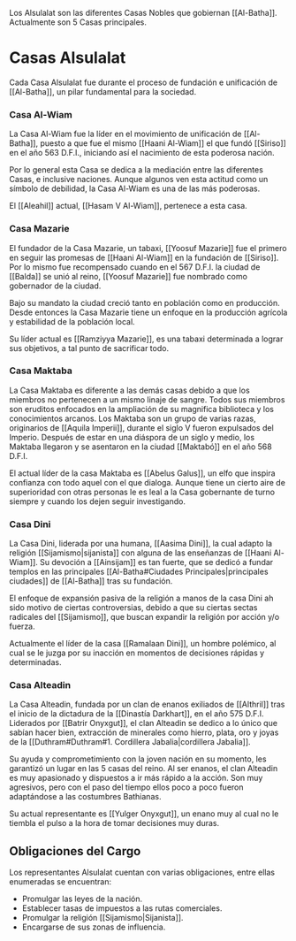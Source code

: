 Los Alsulalat son las diferentes Casas Nobles que gobiernan [[Al-Batha]]. Actualmente son 5 Casas principales.

# Casas Alsulalat

Cada Casa Alsulalat fue durante el proceso de fundación e unificación de [[Al-Batha]], un pilar fundamental para la sociedad.

### Casa Al-Wiam

La Casa Al-Wiam fue la líder en el movimiento de unificación de [[Al-Batha]], puesto a que fue el mismo [[Haani Al-Wiam]] el que fundó [[Siriso]] en el año 563 D.F.I., iniciando así el nacimiento de esta poderosa nación. 

Por lo general esta Casa se dedica a la mediación entre las diferentes Casas, e inclusive naciones. Aunque algunos ven esta actitud como un símbolo de debilidad, la Casa Al-Wiam es una de las más poderosas.

El [[Aleahil]] actual, [[Hasam V Al-Wiam]], pertenece a esta casa.

### Casa Mazarie

El fundador de la Casa Mazarie, un tabaxi, [[Yoosuf Mazarie]] fue el primero en seguir las promesas de [[Haani Al-Wiam]] en la fundación de [[Siriso]]. Por lo mismo fue recompensado cuando en el 567 D.F.I. la ciudad de [[Balda]] se unió al reino, [[Yoosuf Mazarie]] fue nombrado como gobernador de la ciudad. 

Bajo su mandato la ciudad creció tanto en población como en producción. Desde entonces la Casa Mazarie tiene un enfoque en la producción agrícola y estabilidad de la población local.

Su líder actual es [[Ramziyya Mazarie]], es una tabaxi determinada a lograr sus objetivos, a tal punto de sacrificar todo.

### Casa Maktaba

La Casa Maktaba es diferente a las demás casas debido a que los miembros no pertenecen a un mismo linaje de sangre. Todos sus miembros son eruditos enfocados en la ampliación de su magnifica biblioteca y los conocimientos arcanos. Los Maktaba son un grupo de varias razas, originarios de [[Aquila Imperii]], durante el siglo V fueron expulsados del Imperio. Después de estar en una diáspora de un siglo y medio, los Maktaba llegaron y se asentaron en la ciudad [[Maktabó]] en el año 568 D.F.I.

El actual líder de la casa Maktaba es [[Abelus Galus]], un elfo que inspira confianza con todo aquel con el que dialoga. Aunque tiene un cierto aire de superioridad con otras personas le es leal a la Casa gobernante de turno siempre y cuando los dejen seguir investigando.

### Casa Dini

La Casa Dini, liderada por una humana, [[Aasima Dini]], la cual adapto la religión [[Sijamismo|sijanista]] con alguna de las enseñanzas de [[Haani Al-Wiam]]. Su devoción a [[Ainsijam]] es tan fuerte, que se dedicó a fundar templos en las principales [[Al-Batha#Ciudades Principales|principales ciudades]] de [[Al-Batha]] tras su fundación.

El enfoque de expansión pasiva de la religión a manos de la casa Dini ah sido motivo de ciertas controversias, debido a que su ciertas sectas radicales del [[Sijamismo]], que buscan expandir la religión por acción y/o fuerza. 

Actualmente el líder de la casa [[Ramalaan Dini]], un hombre polémico, al cual se le juzga por su inacción en momentos de decisiones rápidas y determinadas.

### Casa Alteadin

La Casa Alteadin, fundada por un clan de enanos exiliados de [[Althril]] tras el inicio de la dictadura de la [[Dinastía Darkhart]], en el año 575 D.F.I. Liderados por [[Batrir Onyxgut]], el clan Alteadin se dedico a lo único que sabían hacer bien, extracción de minerales como hierro, plata, oro y joyas de la [[Duthram#Duthram#1. Cordillera Jabalia|cordillera Jabalia]].

Su ayuda y comprometimiento con la joven nación en su momento, les garantizó un lugar en las 5 casas del reino. Al ser enanos, el clan Alteadin es muy apasionado y dispuestos a ir más rápido a la acción. Son muy agresivos, pero con el paso del tiempo ellos poco a poco fueron adaptándose a las costumbres Bathianas.

Su actual representante es [[Yulger Onyxgut]], un enano muy al cual no le tiembla el pulso a la hora de tomar decisiones muy duras.

## Obligaciones del Cargo

Los representantes Alsulalat cuentan con varias obligaciones, entre ellas enumeradas se encuentran:

- Promulgar las leyes de la nación.
- Establecer tasas de impuestos a las rutas comerciales.
- Promulgar la religión [[Sijamismo|Sijanista]].
- Encargarse de sus zonas de influencia.